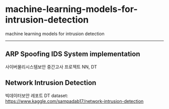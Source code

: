 # machine-learning-models-for-intrusion-detection
machine learning models for intrusion detection

---------------------

## ARP Spoofing IDS System implementation
  
  사이버물리시스템보안 중간고사 프로젝트 
  NN, DT



## Network Intrusion Detection
  
  빅데이터보안 레포트
  DT
  dataset: https://www.kaggle.com/sampadab17/network-intrusion-detection

